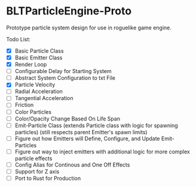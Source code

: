 # BLTParticleEngine-Proto
Prototype particle system design for use in roguelike game engine.

Todo List:
- [x] Basic Particle Class
- [x] Basic Emitter Class
- [x] Render Loop
- [ ] Configurable Delay for Starting System
- [ ] Abstract System Configuration to txt File
- [x] Particle Velocity
- [ ] Radial Acceleration
- [ ] Tangential Acceleration
- [ ] Friction
- [ ] Color Particles
- [ ] Color/Opacity Change Based On Life Span
- [ ] Emit-Particle Class (extends Particle class with logic for spawning particles)
    (still respects parent Emitter's spawn limits)
- [ ] Figure out how Emitters will Define, Configure, and Update Emit-Particles
- [ ] Figure out way to inject emitters with additional logic for more complex particle effects
- [ ] Config Alias for Continous and One Off Effects
- [ ] Support for Z axis
- [ ] Port to Rust for Production
